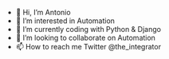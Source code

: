 - 👋 Hi, I’m Antonio
- 👀 I’m interested in Automation
- 🌱 I’m currently coding with Python & Django
- 💞️ I’m looking to collaborate on Automation
- 📫 How to reach me Twitter @the_integrator

<!---
antoniofernandezg/antoniofernandezg is a ✨ special ✨ repository because its `README.md` (this file) appears on your GitHub profile.
You can click the Preview link to take a look at your changes.
--->
